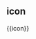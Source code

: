 ## icon

<div class="wr-icon-container">
  <div class="wr-icon-item--show" v-for="icon in $icons" :key="icon">
    <div :class="['wr-icon-item',icon]"></div>
    <div class="wr-icon-text">{{icon}}</div>
  </div>
</div>